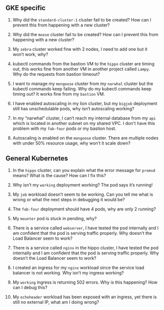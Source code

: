 ## GKE specific

1. Why did the `standard-cluster-1` cluster fail to be created? How can I prevent this from happening with a new cluster?

2. Why did the `moose` cluster fail to be created? How can I prevent this from happening with a new cluster?

3. My `zebra` cluster worked fine with 2 nodes, I need to add one but it won’t work, why?

4. kubectl commands from the bastion VM to the `hippo` cluster are timing out, this works fine from another VM in another project called `Lampy`. Why do the requests from bastion timeout? 

5. I want to manage my `mongoose` cluster from my `narwhal` cluster but the kubectl commands keep failing. Why do my kubectl commands keep timing out? It works fine from my `bastion` VM.

6. I have enabled autoscaling in my lion cluster, but my `bigjob` deployment still has unschedulable pods, why isn’t autoscaling working?

7. In my “narwhal” cluster, I can’t reach my internal database from my `api` which is located in another subnet on my shared VPC. I don't have this problem with my `fab-four` pods or my bastion host.

8. Autoscaling is enabled on the `mongoose` cluster. There are multiple nodes with under 50% resource usage, why won’t it scale down?

## General Kubernetes

1. In the `hippo` cluster, can you explain what the error message for `promsd` means? What is the cause? How can I fix this?

2. Why isn’t my `working` deployment working? The pod says it’s running!

3. My `job` workload doesn’t seem to be working. Can you tell me what is wrong or what the next steps in debugging it would be?

4. The `fab-four` deployment should have 4 pods, why are only 2 running?

5. My `mounter` pod is stuck in pending, why?

6. There is a service called `webserver`, I have tested the pod internally and I am confident that the pod is serving traffic properly. Why doesn’t the Load Balancer seem to work?

7. There is a service called `nginx` in the hippo cluster, I have tested the pod internally and I am confident that the pod is serving traffic properly. Why doesn’t the Load Balancer seem to work?

8. I created an ingress for my `nginx` workload since the service load balancer is not working. Why isn’t my ingress working?

9. My `working` ingress is returning 502 errors. Why is this happening?  How can I debug this?

10. My `echoheader` workload has been exposed with an ingress, yet there is still no external IP, what am I doing wrong?
